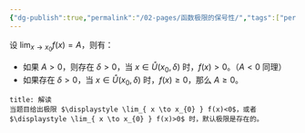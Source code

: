 ```yaml
---
{"dg-publish":true,"permalink":"/02-pages/函数极限的保号性/","tags":["personal/blog","math/高等数学/极限"]}
---
```


设 $\displaystyle \lim_{ x \to x_{0} } f(x)=A$，则有：
- 如果 $\displaystyle A>0$，则存在 $\displaystyle \delta>0$，当 $\displaystyle x\in\mathring{U}(x_0,\delta)$ 时，$\displaystyle f(x)>0$。（$\displaystyle A<0$ 同理）
- 如果存在 $\displaystyle \delta>0$，当 $\displaystyle x\in\mathring{U}(x_0,\delta)$ 时，$\displaystyle f(x)\geq 0$，那么 $\displaystyle A\geq 0$。

```ad-note
title: 解读
当题目给出极限 $\displaystyle \lim_{ x \to x_{0} } f(x)<0$，或者 $\displaystyle \lim_{ x \to x_{0} } f(x)>0$ 时，默认极限是存在的。
```

